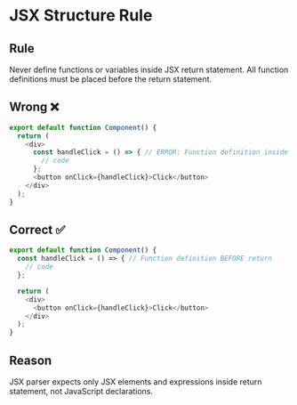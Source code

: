 # JSX Structure Rule

## Rule
Never define functions or variables inside JSX return statement. All function definitions must be placed before the return statement.

## Wrong ❌
```typescript
export default function Component() {
  return (
    <div>
      const handleClick = () => { // ERROR: Function definition inside JSX
        // code
      };
      <button onClick={handleClick}>Click</button>
    </div>
  );
}
```

## Correct ✅
```typescript
export default function Component() {
  const handleClick = () => { // Function definition BEFORE return
    // code
  };

  return (
    <div>
      <button onClick={handleClick}>Click</button>
    </div>
  );
}
```

## Reason
JSX parser expects only JSX elements and expressions inside return statement, not JavaScript declarations.